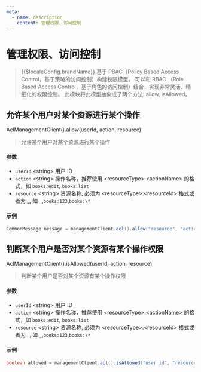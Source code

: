 ```yaml
---
meta:
  - name: description
    content: 管理权限、访问控制
---
```


# 管理权限、访问控制

<LastUpdated/>


> {{$localeConfig.brandName}} 基于 PBAC（Policy Based Access Control，基于策略的访问控制）构建权限模型，
> 可以和 RBAC （Role Based Access Control，基于角色的访问控制）结合，实现非常灵活、精细化的权限控制。
> 此模块将此模型抽象成了两个方法: allow, isAllowed。

## 允许某个用户对某个资源进行某个操作

AclManagementClient().allow(userId, action, resource)

> 允许某个用户对某个资源进行某个操作

#### 参数

- `userId` \<string\> 用户 ID
- `action` \<string\> 操作名称，推荐使用 \<resourceType\>:\<actionName\> 的格式，如 `books:edit`, `books:list`
- `resource` \<string\> 资源名称, 必须为 \<resourceType\>:\<resourceId\> 格式或者为 _, 如 `_`,`books:123`,`books:\*`

#### 示例

```java
CommonMessage message = managementClient.acl().allow("resource", "action").execute();
```

## 判断某个用户是否对某个资源有某个操作权限

AclManagementClient().isAllowed(userId, action, resource)

> 判断某个用户是否对某个资源有某个操作权限

#### 参数

- `userId` \<string\> 用户 ID
- `action` \<string\> 操作名称，推荐使用 \<resourceType\>:\<actionName\> 的格式，如 `books:edit`, `books:list`
- `resource` \<string\> 资源名称, 必须为 \<resourceType\>:\<resourceId\> 格式或者为 _, 如 `_`,`books:123`,`books:\*`

#### 示例

```java
boolean allowed = managementClient.acl().isAllowed("user id", "resource", "action").execute();
```
